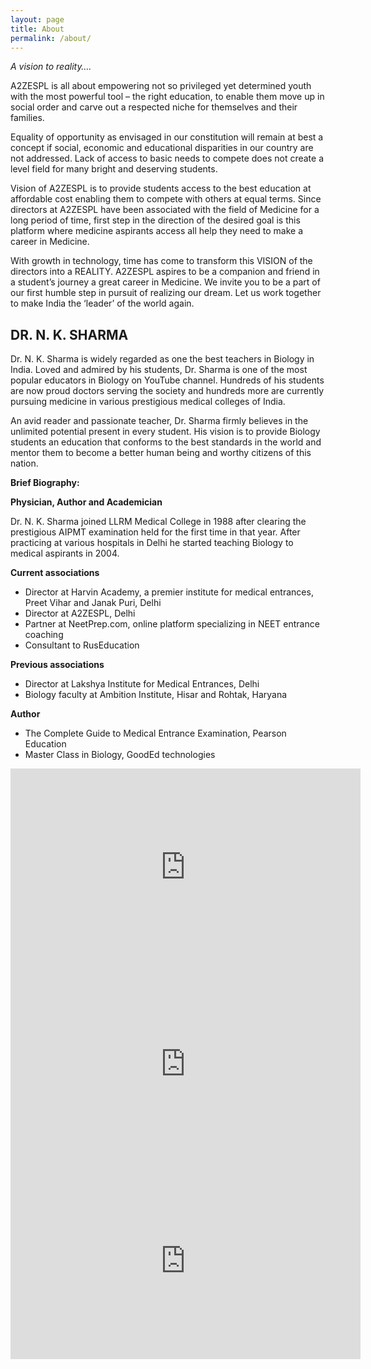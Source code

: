 ```yaml
---
layout: page
title: About
permalink: /about/
---
```


_A vision to reality…._

A2ZESPL is all about empowering not so privileged yet determined youth with the most powerful tool –
the right education, to enable them move up in social order and carve out a respected niche for
themselves and their families.

Equality of opportunity as envisaged in our constitution will remain at best a concept if social, economic
and educational disparities in our country are not addressed. Lack of access to basic needs to compete
does not create a level field for many bright and deserving students.

Vision of A2ZESPL is to provide students access to the best education at affordable cost enabling them
to compete with others at equal terms. Since directors at A2ZESPL have been associated with the field of
Medicine for a long period of time, first step in the direction of the desired goal is this platform where
medicine aspirants access all help they need to make a career in Medicine.

With growth in technology, time has come to transform this VISION of the directors into a REALITY.
A2ZESPL aspires to be a companion and friend in a student’s journey a great career in Medicine.
We invite you to be a part of our first humble step in pursuit of realizing our dream. Let us work
together to make India the ‘leader’ of the world again.

## DR. N. K. SHARMA

Dr. N. K. Sharma is widely regarded as one the best teachers in Biology in India. Loved and admired by
his students, Dr. Sharma is one of the most popular educators in Biology on YouTube channel. Hundreds
of his students are now proud doctors serving the society and hundreds more are currently pursuing
medicine in various prestigious medical colleges of India.

An avid reader and passionate teacher, Dr. Sharma firmly believes in the unlimited potential present in
every student. His vision is to provide Biology students an education that conforms to the best standards
in the world and mentor them to become a better human being and worthy citizens of this nation.

**Brief Biography:**

**Physician, Author and Academician**

Dr. N. K. Sharma joined LLRM Medical College in 1988 after clearing the prestigious AIPMT examination
held for the first time in that year. After practicing at various hospitals in Delhi he started teaching
Biology to medical aspirants in 2004.

**Current associations**

- Director at Harvin Academy, a premier institute for medical entrances, Preet Vihar and Janak
Puri, Delhi
- Director at A2ZESPL, Delhi
- Partner at NeetPrep.com, online platform specializing in NEET entrance coaching
- Consultant to RusEducation

**Previous associations**

- Director at Lakshya Institute for Medical Entrances, Delhi
- Biology faculty at Ambition Institute, Hisar and Rohtak, Haryana

**Author**

- The Complete Guide to Medical Entrance Examination, Pearson Education
- Master Class in Biology, GoodEd technologies


<iframe width="560" height="315" src="https://www.youtube.com/embed/8pobrFTv7SU" frameborder="0" allow="accelerometer; autoplay; encrypted-media; gyroscope; picture-in-picture" allowfullscreen></iframe>

<iframe width="560" height="315" src="https://www.youtube.com/embed/udq9-oUg5B0" frameborder="0" allow="accelerometer; autoplay; encrypted-media; gyroscope; picture-in-picture" allowfullscreen></iframe>

<iframe width="560" height="315" src="https://www.youtube.com/embed/83EdWq6WMMw" frameborder="0" allow="accelerometer; autoplay; encrypted-media; gyroscope; picture-in-picture" allowfullscreen></iframe>

<script>
  document.getElementsByClassName("post-header")[0].style.display = 'none'
</script>